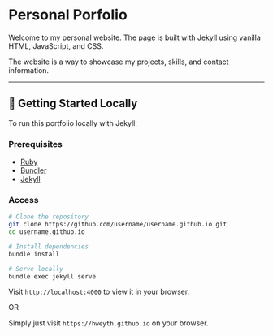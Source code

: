 # Personal Porfolio

Welcome to my personal website. The page is built with [Jekyll](https://jekyllrb.com/) using vanilla HTML, JavaScript, and CSS. 

The website is a way to showcase my projects, skills, and contact information. 

---

## 🚀 Getting Started Locally

To run this portfolio locally with Jekyll:

### Prerequisites

- [Ruby](https://www.ruby-lang.org/en/)
- [Bundler](https://bundler.io/)
- [Jekyll](https://jekyllrb.com/)

### Access

```bash
# Clone the repository
git clone https://github.com/username/username.github.io.git
cd username.github.io

# Install dependencies
bundle install

# Serve locally
bundle exec jekyll serve

```
Visit ```http://localhost:4000``` to view it in your browser.

OR

Simply just visit ```https://hweyth.github.io``` on your browser.
